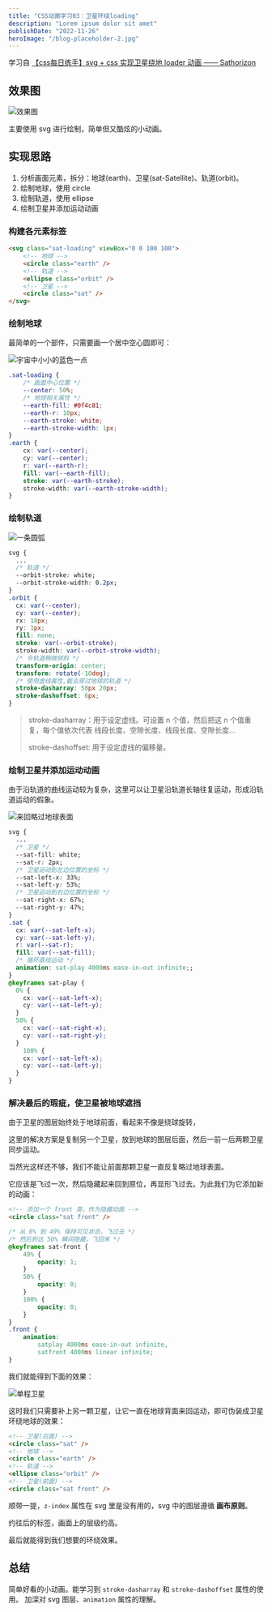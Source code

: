 ```yaml
---
title: "CSS动画学习03：卫星环绕loading"
description: "Lorem ipsum dolor sit amet"
publishDate: "2022-11-26"
heroImage: "/blog-placeholder-2.jpg"
---
```


学习自 [【css每日练手】svg + css 实现卫星绕地 loader 动画 —— Sathorizon](https://www.bilibili.com/video/BV1S14y1L7je/?spm_id_from=333.1007.top_right_bar_window_default_collection.content.click)

<!-- more -->

## 效果图

![效果图](https://s2.loli.net/2022/12/08/kSyOHqUsgQVj1LZ.gif)

主要使用 svg 进行绘制，简单但又酷炫的小动画。

## 实现思路

1. 分析画面元素，拆分：地球(earth)、卫星(sat-Satellite)、轨道(orbit)。
2. 绘制地球，使用 circle
3. 绘制轨道，使用 ellipse
4. 绘制卫星并添加运动动画

### 构建各元素标签

```html
<svg class="sat-loading" viewBox="0 0 100 100">
	<!-- 地球 -->
	<circle class="earth" />
	<!-- 轨道 -->
	<ellipse class="orbit" />
	<!-- 卫星 -->
	<circle class="sat" />
</svg>
```

### 绘制地球

最简单的一个部件，只需要画一个居中空心圆即可：

![宇宙中小小的蓝色一点](https://s2.loli.net/2022/12/08/2N3xSoKv5URBFY1.png)

```css
.sat-loading {
	/* 画面中心位置 */
	--center: 50%;
	/* 地球相关属性 */
	--earth-fill: #0f4c81;
	--earth-r: 10px;
	--earth-stroke: white;
	--earth-stroke-width: 1px;
}
.earth {
	cx: var(--center);
	cy: var(--center);
	r: var(--earth-r);
	fill: var(--earth-fill);
	stroke: var(--earth-stroke);
	stroke-width: var(--earth-stroke-width);
}
```

### 绘制轨道

![一条圆弧](https://s2.loli.net/2022/12/08/dHwWEqjU51NPSB2.png)

```css
svg {
  ...
  /* 轨道 */
  --orbit-stroke: white;
  --orbit-stroke-width: 0.2px;
}
.orbit {
  cx: var(--center);
  cy: var(--center);
  rx: 18px;
  ry: 1px;
  fill: none;
  stroke: var(--orbit-stroke);
  stroke-width: var(--orbit-stroke-width);
  /* 令轨道稍微倾斜 */
  transform-origin: center;
  transform: rotate(-10deg);
  /* 使用虚线属性,截去穿过地球的轨道 */
  stroke-dasharray: 50px 20px;
  stroke-dashoffset: 6px;
}
```

> stroke-dasharray：用于设定虚线。可设置 n 个值，然后把这 n 个值重复，每个值依次代表 线段长度、空隙长度、线段长度、空隙长度...
>
> stroke-dashoffset: 用于设定虚线的偏移量。

### 绘制卫星并添加运动动画

由于沿轨道的曲线运动较为复杂，这里可以让卫星沿轨道长轴往复运动，形成沿轨道运动的假象。

![来回略过地球表面](https://s2.loli.net/2022/12/08/rWp9AcqbM6eBDYx.gif)

```css
svg {
  ...
  /* 卫星 */
  --sat-fill: white;
  --sat-r: 2px;
  /* 卫星运动到左边位置的坐标 */
  --sat-left-x: 33%;
  --sat-left-y: 53%;
  /* 卫星运动到右边位置的坐标 */
  --sat-right-x: 67%;
  --sat-right-y: 47%;
}
.sat {
  cx: var(--sat-left-x);
  cy: var(--sat-left-y);
  r: var(--sat-r);
  fill: var(--sat-fill);
  /* 循环直线运动 */
  animation: sat-play 4000ms ease-in-out infinite;;
}
@keyframes sat-play {
  0% {
    cx: var(--sat-left-x);
    cy: var(--sat-left-y);
  }
  50% {
    cx: var(--sat-right-x);
    cy: var(--sat-right-y);
  }
    100% {
    cx: var(--sat-left-x);
    cy: var(--sat-left-y);
  }
}
```

### 解决最后的瑕疵，使卫星被地球遮挡

由于卫星的图层始终处于地球前面，看起来不像是绕球旋转，

这里的解决方案是复制另一个卫星，放到地球的图层后面，然后一前一后两颗卫星同步运动。

当然光这样还不够，我们不能让前面那颗卫星一直反复略过地球表面。

它应该是飞过一次，然后隐藏起来回到原位，再显形飞过去。为此我们为它添加新的动画：

```html
<!-- 添加一个 front 类，作为隐藏动画 -->
<circle class="sat front" />
```

```css
/* 从 0% 到 49% 保持可见状态，飞过去 */
/* 然后到达 50% 瞬间隐藏，飞回来 */
@keyframes sat-front {
	49% {
		opacity: 1;
	}
	50% {
		opacity: 0;
	}
	100% {
		opacity: 0;
	}
}
.front {
	animation:
		satplay 4000ms ease-in-out infinite,
		satfront 4000ms linear infinite;
}
```

我们就能得到下面的效果：

![单程卫星](https://s2.loli.net/2022/12/08/oEYTckBWNArC9Hq.gif)

这时我们只需要补上另一颗卫星，让它一直在地球背面来回运动，即可伪装成卫星环绕地球的效果：

```html
<!-- 卫星(后面) -->
<circle class="sat" />
<!-- 地球 -->
<circle class="earth" />
<!-- 轨道 -->
<ellipse class="orbit" />
<!-- 卫星(前面) -->
<circle class="sat front" />
```

顺带一提，`z-index` 属性在 svg 里是没有用的，svg 中的图层遵循 **画布原则**。

约往后的标签，画面上的层级约高。

最后就能得到我们想要的环绕效果。

## 总结

简单好看的小动画。能学习到 `stroke-dasharray` 和 `stroke-dashoffset` 属性的使用。
加深对 svg 图层、`animation` 属性的理解。
